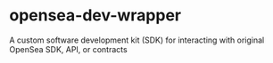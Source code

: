 # opensea-dev-wrapper
A custom software development kit (SDK) for interacting with original OpenSea SDK, API, or contracts
